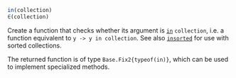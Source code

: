```julia
in(collection)
∈(collection)
```

Create a function that checks whether its argument is [`in`](@ref) `collection`, i.e. a function equivalent to `y -> y in collection`. See also [`insorted`](@ref) for use with sorted collections.

The returned function is of type `Base.Fix2{typeof(in)}`, which can be used to implement specialized methods.

